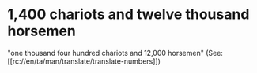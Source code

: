 # 1,400 chariots and twelve thousand horsemen

"one thousand four hundred chariots and 12,000 horsemen" (See: [[rc://en/ta/man/translate/translate-numbers]])

